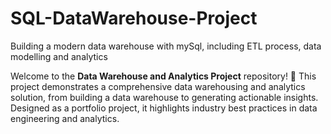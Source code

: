 # SQL-DataWarehouse-Project
Building a modern data warehouse with mySql, including ETL process, data modelling and analytics 

Welcome to the **Data Warehouse and Analytics Project** repository! 🚀
This project demonstrates a comprehensive data warehousing and analytics solution, from building a data warehouse to generating actionable insights. Designed as a portfolio project, it highlights industry best practices in data engineering and analytics.

